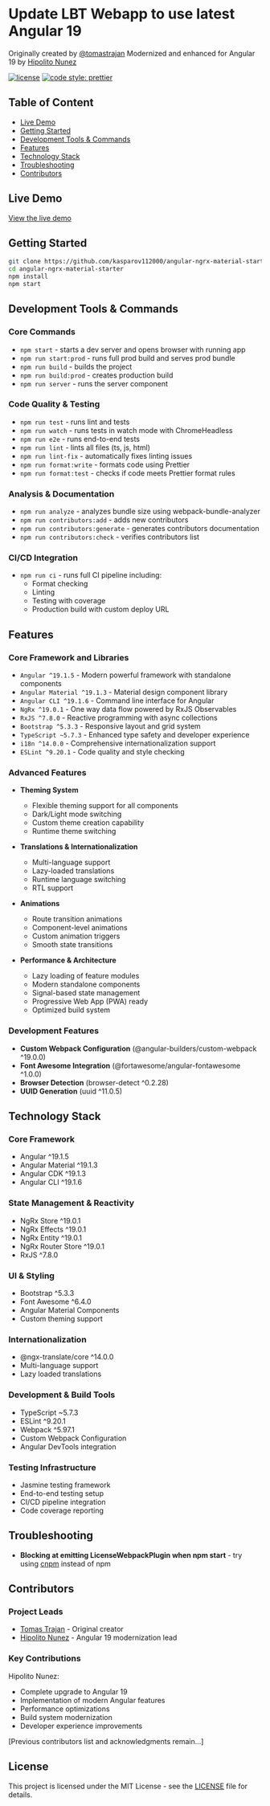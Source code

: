 # Update LBT Webapp to use latest Angular 19

Originally created by [@tomastrajan](https://twitter.com/tomastrajan)
Modernized and enhanced for Angular 19 by [Hipolito Nunez](https://github.com/kasparov112000)

[![license](https://img.shields.io/github/license/kasparov112000/angular-ngrx-material-starter.svg)](https://github.com/kasparov112000/angular-ngrx-material-starter/blob/master/LICENSE) [![code style: prettier](https://img.shields.io/badge/code_style-prettier-ff69b4.svg)](https://github.com/prettier/prettier)

## Table of Content

- [Live Demo](#live-demo)
- [Getting Started](#getting-started)
- [Development Tools & Commands](#development-tools--commands)
- [Features](#features)
- [Technology Stack](#technology-stack)
- [Troubleshooting](#troubleshooting)
- [Contributors](#contributors)

## Live Demo
[View the live demo](https://github.com/kasparov112000/angular-ngrx-material-starter)

## Getting Started

```bash
git clone https://github.com/kasparov112000/angular-ngrx-material-starter.git
cd angular-ngrx-material-starter
npm install
npm start
```

## Development Tools & Commands

### Core Commands
- `npm start` - starts a dev server and opens browser with running app
- `npm run start:prod` - runs full prod build and serves prod bundle
- `npm run build` - builds the project
- `npm run build:prod` - creates production build
- `npm run server` - runs the server component

### Code Quality & Testing
- `npm run test` - runs lint and tests
- `npm run watch` - runs tests in watch mode with ChromeHeadless
- `npm run e2e` - runs end-to-end tests
- `npm run lint` - lints all files (ts, js, html)
- `npm run lint-fix` - automatically fixes linting issues
- `npm run format:write` - formats code using Prettier
- `npm run format:test` - checks if code meets Prettier format rules

### Analysis & Documentation
- `npm run analyze` - analyzes bundle size using webpack-bundle-analyzer
- `npm run contributors:add` - adds new contributors
- `npm run contributors:generate` - generates contributors documentation
- `npm run contributors:check` - verifies contributors list

### CI/CD Integration
- `npm run ci` - runs full CI pipeline including:
  - Format checking
  - Linting
  - Testing with coverage
  - Production build with custom deploy URL

## Features

### Core Framework and Libraries
- `Angular ^19.1.5` - Modern powerful framework with standalone components
- `Angular Material ^19.1.3` - Material design component library
- `Angular CLI ^19.1.6` - Command line interface for Angular
- `NgRx ^19.0.1` - One way data flow powered by RxJS Observables
- `RxJS ^7.8.0` - Reactive programming with async collections
- `Bootstrap ^5.3.3` - Responsive layout and grid system
- `TypeScript ~5.7.3` - Enhanced type safety and developer experience
- `i18n ^14.0.0` - Comprehensive internationalization support
- `ESLint ^9.20.1` - Code quality and style checking

### Advanced Features
- **Theming System**
  - Flexible theming support for all components
  - Dark/Light mode switching
  - Custom theme creation capability
  - Runtime theme switching

- **Translations & Internationalization**
  - Multi-language support
  - Lazy-loaded translations
  - Runtime language switching
  - RTL support

- **Animations**
  - Route transition animations
  - Component-level animations
  - Custom animation triggers
  - Smooth state transitions

- **Performance & Architecture**
  - Lazy loading of feature modules
  - Modern standalone components
  - Signal-based state management
  - Progressive Web App (PWA) ready
  - Optimized build system

### Development Features
- **Custom Webpack Configuration** (@angular-builders/custom-webpack ^19.0.0)
- **Font Awesome Integration** (@fortawesome/angular-fontawesome ^1.0.0)
- **Browser Detection** (browser-detect ^0.2.28)
- **UUID Generation** (uuid ^11.0.5)

## Technology Stack

### Core Framework
- Angular ^19.1.5
- Angular Material ^19.1.3
- Angular CDK ^19.1.3
- Angular CLI ^19.1.6

### State Management & Reactivity
- NgRx Store ^19.0.1
- NgRx Effects ^19.0.1
- NgRx Entity ^19.0.1
- NgRx Router Store ^19.0.1
- RxJS ^7.8.0

### UI & Styling
- Bootstrap ^5.3.3
- Font Awesome ^6.4.0
- Angular Material Components
- Custom theming support

### Internationalization
- @ngx-translate/core ^14.0.0
- Multi-language support
- Lazy loaded translations

### Development & Build Tools
- TypeScript ~5.7.3
- ESLint ^9.20.1
- Webpack ^5.97.1
- Custom Webpack Configuration
- Angular DevTools integration

### Testing Infrastructure
- Jasmine testing framework
- End-to-end testing setup
- CI/CD pipeline integration
- Code coverage reporting

## Troubleshooting

- **Blocking at emitting LicenseWebpackPlugin when npm start** - try using [cnpm](https://github.com/cnpm/cnpm) instead of npm

## Contributors

### Project Leads
- [Tomas Trajan](https://twitter.com/tomastrajan) - Original creator
- [Hipolito Nunez](https://github.com/kasparov112000) - Angular 19 modernization lead

### Key Contributions
Hipolito Nunez:
- Complete upgrade to Angular 19
- Implementation of modern Angular features
- Performance optimizations
- Build system modernization
- Developer experience improvements

[Previous contributors list and acknowledgments remain...]

## License

This project is licensed under the MIT License - see the [LICENSE](LICENSE) file for details.
